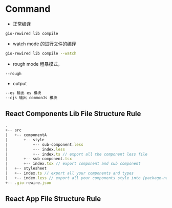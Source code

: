 # Command

* 正常编译

``` base
gio-rewired lib compile
```

* watch mode 的进行文件的编译

``` bash
gio-rewired lib compile --watch
```

* rough mode
粗暴模式，

``` bash
--rough
```

* output

``` bash
--es 输出 es 模块
--cjs 输出 commonJs 模块
```

## React Components Lib File Structure Rule

```` javascript
.
+-- src
|   +-- componentA
|       +-- style
|           +-- sub-component.less
|           +-- index.less
|           +-- index.ts // export all the component less file
|       +-- sub-component.tsx
|       +-- index.tsx // export component and sub component
|   +-- stylesheet
|   +-- index.ts // export all your components and types
|   +-- index.less // export all your components style into [package-name].css
+-- .gio-rewire.json
````

## React App File Structure Rule